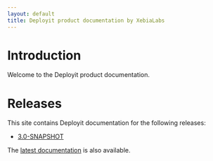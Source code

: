 ```yaml
---
layout: default
title: Deployit product documentation by XebiaLabs
---
```


# Introduction #

Welcome to the Deployit product documentation.

# Releases #

This site contains Deployit documentation for the following releases:

* [3.0-SNAPSHOT](/releases/3.0-SNAPSHOT)

The [latest documentation](/releases/latest) is also available.

